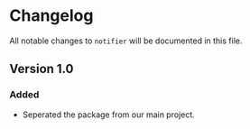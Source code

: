 # Changelog

All notable changes to `notifier` will be documented in this file.

## Version 1.0

### Added
- Seperated the package from our main project.
